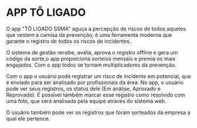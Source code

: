 # APP TÔ LIGADO

O app "TÔ LIGADO SSMA" aguça a percepção de riscos de todos aqueles que vestem a camisa da prevenção, é uma ferramenta moderna que garante o registro de todos os riscos de incidentes. 

O sistema de gestão recebe, avalia, aprova o registro offline e gera um código da sorte,o app proporciona sorteios mensais e premia os mais engajados. Com o app todos se tornam multiplicadores da prevenção.

Com o app o usuário pode registrar um risco de incidente em potencial, que é enviado para ser analisado por profissionais da área. No app, o usuário pode ver seus registros, os status 
dele (Em análise, Aprovado e Reprovado). É possível também marcar esse registro como resolvido com uma foto, que será analisada pela equipe através do sistema web.

O usuário também pode ver os registros que foram sorteados da empresa a qual ele pertence.
